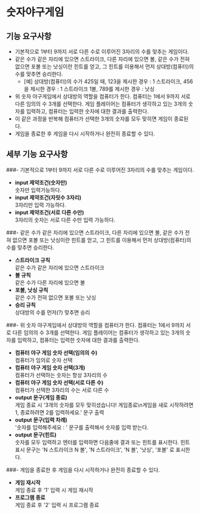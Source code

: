 # 숫자야구게임
## 기능 요구사항

- 기본적으로 1부터 9까지 서로 다른 수로 이루어진 3자리의 수를 맞추는 게임이다.
- 같은 수가 같은 자리에 있으면 스트라이크, 다른 자리에 있으면 볼, 같은 수가 전혀 없으면 포볼 또는 낫싱이란 힌트를 얻고,
  그 힌트를 이용해서 먼저 상대방(컴퓨터)의 수를 맞추면 승리한다.
    - [예] 상대방(컴퓨터)의 수가 425일 때, 123을 제시한 경우 : 1 스트라이크, 456을 제시한 경우 : 1 스트라이크 1볼, 789를 제시한 경우 : 낫싱
- 위 숫자 야구게임에서 상대방의 역할을 컴퓨터가 한다. 컴퓨터는 1에서 9까지 서로 다른 임의의 수 3개를 선택한다.
  게임 플레이어는 컴퓨터가 생각하고 있는 3개의 숫자를 입력하고, 컴퓨터는 입력한 숫자에 대한 결과를 출력한다.
- 이 같은 과정을 반복해 컴퓨터가 선택한 3개의 숫자를 모두 맞히면 게임이 종료된다.
- 게임을 종료한 후 게임을 다시 시작하거나 완전히 종료할 수 있다.

## 세부 기능 요구사항
###- 기본적으로 1부터 9까지 서로 다른 수로 이루어진 3자리의 수를 맞추는 게임이다.
- **input 제약조건(숫자만)**  
  숫자만 입력가능하다.
- **input 제약조건(자릿수 3자리)**  
  3자리만 입력 가능하다.
- **input 제약조건(서로 다른 수만)**  
  3자리의 숫자는 서로 다른 수만 입력 가능하다.

###- 같은 수가 같은 자리에 있으면 스트라이크, 다른 자리에 있으면 볼, 같은 수가 전혀 없으면 포볼 또는 낫싱이란 힌트를 얻고, 그 힌트를 이용해서 먼저 상대방(컴퓨터)의 수를 맞추면 승리한다.
- **스트라이크 규칙**  
  같은 수가 같은 자리에 있으면 스트라이크
- **볼 규칙**  
  같은 수가 다른 자리에 있으면 볼
- **포볼, 낫싱 규칙**  
  같은 수가 전혀 없으면 포볼 또는 낫싱
- **승리 규칙**  
  상대방의 수를 먼저(?) 맞추면 승리

###- 위 숫자 야구게임에서 상대방의 역할을 컴퓨터가 한다. 컴퓨터는 1에서 9까지 서로 다른 임의의 수 3개를 선택한다. 게임 플레이어는 컴퓨터가 생각하고 있는 3개의 숫자를 입력하고, 컴퓨터는 입력한 숫자에 대한 결과를 출력한다.
- **컴퓨터 야구 게임 숫자 선택(임의의 수)**  
  컴퓨터가 임의로 숫자 선택
- **컴퓨터 야구 게임 숫자 선택(3개)**  
  컴퓨터가 선택하는 숫자는 항상 3자리의 수
- **컴퓨터 야구 게임 숫자 선택(서로 다른 수)**  
  컴퓨터가 선택한 3자리의 수는 서로 다른 수
- **output 문구(게임 종료)**  
  게임 종료 시 '3개의 숫자를 모두 맞히셨습니다! 게임종료\n게임을 새로 시작하려면 1, 종료하려면 2를 입력하세요.' 문구 출력
- **output 문구(입력 차례)**  
  '숫자를 입력해주세요 : ' 문구를 출력해서 숫자를 입력 받는다.
- **output 문구(힌트)**  
  숫자를 모두 입력하고 엔터를 입력하면 다음줄에 결과 또는 힌트를 표시한다.
  힌트 표시 문구는 'N 스트라이크 N 볼', 'N 스트라이크', 'N 볼', '낫싱', '포볼' 로 표시한다.

###- 게임을 종료한 후 게임을 다시 시작하거나 완전히 종료할 수 있다.
- **게임 재시작**  
  게임 종료 후 '1' 입력 시 게임 재시작
- **프로그램 종료**  
  게임 종료 후 '2' 입력 시 프로그램 종료
